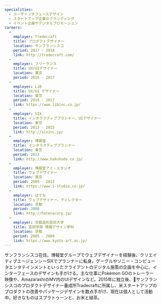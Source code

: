 ```yaml
---
specialities:
  - ユーザインタフェースデザイン
  - スタートアップ企業のブランディング
  - イベント企画やデジタルプロモーション
careers:
  -
    employer: Tradecraft
    title: プロダクトデザイナー
    location: サンフランシスコ
    period: 2017 - 2018
    link: http://tradecraft.com/
  -
    employer: フリーランス
    title: UX/UIデザイナー
    location: 東京
    period: 2016 - 2017
  -
    employer: LiB
    title: UX/UI デザイナー
    location: 東京
    period: 2016 - 2017
    link: https://www.libinc.co.jp/
  -
    employer: SIX
    title: インタラクティブプランナー、UIデザイナー
    location: 東京
    period: 2013 - 2015
    link: http://sixinc.jp/
  -
    employer: 博報堂
    title: インタラクティブプランナー
    location: 東京
    period: 2013
    link: http://www.hakuhodo.co.jp/
  -
    employer: 博報堂アイ・スタジオ
    title: ウェブデザイナー
    location: 東京
    period: 2009 - 2013
    link: https://www.i-studio.co.jp/
  -
    employer: はてな
    title: ウェブデザイナー、ディレクター
    location: 京都
    period: 2008
    link: http://hatenacorp.jp/
  -
    employer: 京都造形芸術大学
    title: 芸術学部 情報デザイン学科
    location: 京都
    period: 2005 - 2009
    link: https://www.kyoto-art.ac.jp/
---
```


サンフランシスコ在住。博報堂グループでウェブデザイナーを経験後、クリエイティブエージェンシーSIXでプランナーに転身。グーグルやソニー・コンピュータエンタテインメントといったクライアントのデジタル施策の企画を中心に、インターフェースのデザインも手がける。主な仕事にPokémon GOのトレーラー映像や、AmazarashiのMV内のUIデザインなど。2015年に独立後、サンフランシスコのプロダクトデザイナー養成所Tradecraftに所属し、米スタートアップのプロダクトの改善やパッケージデザインを数点手がけ、現在は個人として活動中。好きなものはスプラトゥーンと、お米と緑茶。
